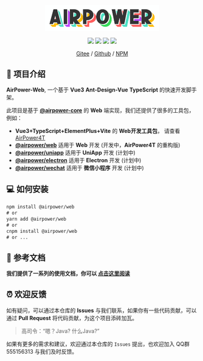 <p align="center">
  <img width="300" src="./docs/airpower-bg.svg"/>
</p>

<p align="center">
  <img src="https://svg.hamm.cn?key=Lang&value=TypeScript&bg=green"/>
  <img src="https://svg.hamm.cn?key=Build&value=Vite"/>
  <img src="https://svg.hamm.cn?key=Base&value=Vue3"/>
  <img src="https://svg.hamm.cn?key=UI&value=Ant-Design-Vue"/>
</p>

<p align="center">
<a href="https://gitee.com/air-power/AirPower-Web">Gitee</a> / <a href="https://github.com/AirPowerTeam/AirPower-Web">Github</a> / <a href="https://www.npmjs.com/package/@airpower/web">NPM</a>
</p>

## 🎉 项目介绍

**AirPower-Web**, 一个基于 **Vue3** **Ant-Design-Vue** **TypeScript** 的快速开发脚手架。

此项目是基于 **[@airpower-core]()** 的 **Web** 端实现，我们还提供了很多的工具包，例如：

- **Vue3+TypeScript+ElementPlus+Vite** 的 **Web开发工具包**，
  请查看 [AirPower4T](https://github.com/AirPowerTeam/AirPower4T)
- **[@airpower/web](https://www.npmjs.com/package/@airpower/web)** 适用于 **Web** 开发 (开发中，**AirPower4T** 的重构版)
- **[@airpower/uniapp](https://www.npmjs.com/package/@airpower/uniapp)** 适用于 **UniApp** 开发 (计划中)
- **[@airpower/electron](https://www.npmjs.com/package/@airpower/electron)** 适用于 **Electron** 开发 (计划中)
- **[@airpower/wechat](https://www.npmjs.com/package/@airpower/wechat)** 适用于 **微信小程序** 开发 (计划中)

## 💻 如何安装

```shell
npm install @airpower/web
# or
yarn add @airpower/web
# or
cnpm install @airpower/web
# or ...
```

## 📖 参考文档

**我们提供了一系列的使用文档，你可以 [点击这里阅读](docs/README.md)**

## ⏰ 欢迎反馈

如有疑问，可以通过本仓库的 **Issues** 与我们联系，如果你有一些代码贡献，可以通过 **Pull Request** 将代码贡献，为这个项目添砖加瓦。

> 高司令：“嗯？Java? 什么Java?”

如果有更多的需求和建议，欢迎通过本仓库的 `Issues` 提出，也欢迎加入 QQ群 555156313 与我们及时反馈。
